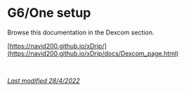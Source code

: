 # G6/One setup

Browse this documentation in the Dexcom section.

[https://navid200.github.io/xDrip/](https://navid200.github.io/xDrip/docs/Dexcom_page.html)

</br>

[*Last modified 28/4/2022*](https://github.com/NightscoutFoundation/xDrip/releases/tag/2022.03.27)
